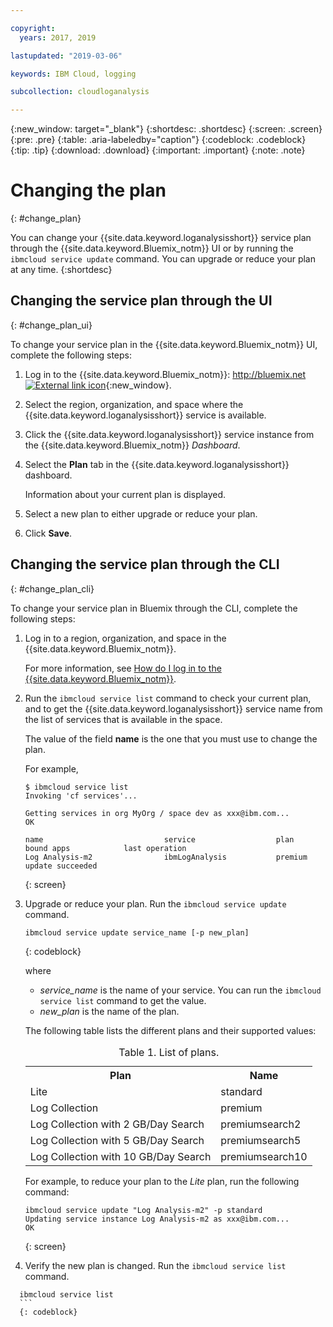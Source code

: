 ```yaml
---

copyright:
  years: 2017, 2019

lastupdated: "2019-03-06"

keywords: IBM Cloud, logging

subcollection: cloudloganalysis

---
```


{:new_window: target="_blank"}
{:shortdesc: .shortdesc}
{:screen: .screen}
{:pre: .pre}
{:table: .aria-labeledby="caption"}
{:codeblock: .codeblock}
{:tip: .tip}
{:download: .download}
{:important: .important}
{:note: .note}


# Changing the plan
{: #change_plan}

You can change your {{site.data.keyword.loganalysisshort}} service plan through the {{site.data.keyword.Bluemix_notm}} UI or by running the `ibmcloud service update` command. You can upgrade or reduce your plan at any time.
{:shortdesc}

## Changing the service plan through the UI
{: #change_plan_ui}

To change your service plan in the {{site.data.keyword.Bluemix_notm}} UI, complete the following steps:

1. Log in to the {{site.data.keyword.Bluemix_notm}}: [http://bluemix.net ![External link icon](../../../icons/launch-glyph.svg "External link icon")](http://bluemix.net){:new_window}. 

2. Select the region, organization, and space where the {{site.data.keyword.loganalysisshort}} service is available.  

3. Click the {{site.data.keyword.loganalysisshort}} service instance from the {{site.data.keyword.Bluemix_notm}} *Dashboard*. 
    
4. Select the **Plan** tab in the {{site.data.keyword.loganalysisshort}} dashboard.

    Information about your current plan is displayed.
	
5. Select a new plan to either upgrade or reduce your plan. 

6. Click **Save**.




## Changing the service plan through the CLI
{: #change_plan_cli}

To change your service plan in Bluemix through the CLI, complete the following steps:

1. Log in to a region, organization, and space in the {{site.data.keyword.Bluemix_notm}}. 

    For more information, see [How do I log in to the {{site.data.keyword.Bluemix_notm}}](/docs/services/CloudLogAnalysis/qa?topic=cloudloganalysis-cli_qa#login).
	
2. Run the `ibmcloud service list` command to check your current plan, and to get the {{site.data.keyword.loganalysisshort}} service name from the list of services that is available in the space. 

    The value of the field **name** is the one that you must use to change the plan. 

    For example,
	
	```
	$ ibmcloud service list
    Invoking 'cf services'...

    Getting services in org MyOrg / space dev as xxx@ibm.com...
    OK

    name                           service                  plan             bound apps            last operation
    Log Analysis-m2                ibmLogAnalysis           premium                                update succeeded
    ```
	{: screen}
    
3. Upgrade or reduce your plan. Run the `ibmcloud service update` command.
    
	```
	ibmcloud service update service_name [-p new_plan]
	```
	{: codeblock}
	
	where 
	
	* *service_name* is the name of your service. You can run the `ibmcloud service list` command to get the value.
	* *new_plan* is the name of the plan.
	
	The following table lists the different plans and their supported values:
	
	<table>
	  <caption>Table 1. List of plans.</caption>
	  <tr>
	    <th>Plan</th>
	    <th>Name</th>
	  </tr>
	  <tr>
	    <td>Lite</td>
	    <td>standard</td>
	  </tr>
	  <tr>
	    <td>Log Collection</td>
	    <td>premium</td>
	  </tr>
	  <tr>
	    <td>Log Collection with 2 GB/Day Search</td>
	    <td>premiumsearch2</td>
	  </tr>
	  <tr>
	    <td>Log Collection with 5 GB/Day Search</td>
	    <td>premiumsearch5</td>
	  </tr>
	  <tr>
	    <td>Log Collection with 10 GB/Day Search</td>
	    <td>premiumsearch10</td>
	  </tr>
	</table>
	
	For example, to reduce your plan to the *Lite* plan, run the following command:
	
	```
	ibmcloud service update "Log Analysis-m2" -p standard
    Updating service instance Log Analysis-m2 as xxx@ibm.com...
    OK
	```
	{: screen}

4. Verify the new plan is changed. Run the `ibmcloud service list` command.

  ```
	ibmcloud service list
	```
	{: codeblock}





